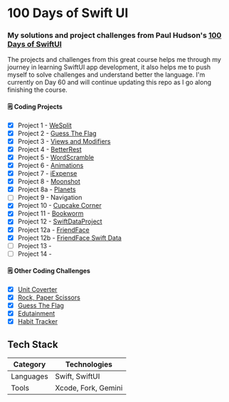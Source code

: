 # 100 Days of Swift UI

### My solutions and project challenges from Paul Hudson's [100 Days of SwiftUI](https://www.hackingwithswift.com/100/swiftui)

The projects and challenges from this great course helps me through my journey in learning SwiftUI app development, it also helps me to push myself to solve challenges and understand better the language. I'm currently on Day 60 and will continue updating this repo as I go along finishing the course.

#### :spiral_notepad: Coding Projects
- [x] Project 1 - [WeSplit](https://github.com/binoooh/100DaysOfSwiftUI/blob/main/WeSplit)
- [x] Project 2 - [Guess The Flag](https://github.com/binoooh/100DaysOfSwiftUI/blob/main/GuessTheFlag)
- [x] Project 3 - [Views and Modifiers](https://github.com/binoooh/100DaysOfSwiftUI/blob/main/ViewsAndModifiers)
- [x] Project 4 - [BetterRest](https://github.com/binoooh/100DaysOfSwiftUI/blob/main/BetterRest)
- [x] Project 5 - [WordScramble](https://github.com/binoooh/100DaysOfSwiftUI/blob/main/WordScramble)
- [x] Project 6 - [Animations](https://github.com/binoooh/100DaysOfSwiftUI/blob/main/Animations)
- [x] Project 7 - [iExpense](https://github.com/binoooh/100DaysOfSwiftUI/blob/main/iExpense)
- [x] Project 8 - [Moonshot](https://github.com/binoooh/100DaysOfSwiftUI/blob/main/Moonshot)
- [x] Project 8a - [Planets](https://github.com/binoooh/100DaysOfSwiftUI/blob/main/Planets)
- [ ] Project 9 - Navigation
- [x] Project 10 - [Cupcake Corner](https://github.com/binoooh/100DaysOfSwiftUI/blob/main/CupcakeCorner)
- [x] Project 11 - [Bookworm](https://github.com/binoooh/100DaysOfSwiftUI/blob/main/Bookworm) 
- [x] Project 12 - [SwiftDataProject](https://github.com/binoooh/100DaysOfSwiftUI/blob/main/SwiftDataProject)
- [x] Project 12a - [FriendFace](https://github.com/binoooh/100DaysOfSwiftUI/blob/main/FriendFace)
- [x] Project 12b - [FriendFace Swift Data](https://github.com/binoooh/100DaysOfSwiftUI/blob/main/FriendFaceSD)
- [ ] Project 13 - 
- [ ] Project 14 -
      
#### :spiral_notepad: Other Coding Challenges
- [x] [Unit Coverter](https://github.com/binoooh/100DaysOfSwiftUI/blob/main/UnitConverter)
- [x] [Rock, Paper Scissors](https://github.com/binoooh/100DaysOfSwiftUI/blob/main/RockPaperScissors)
- [x] [Guess The Flag](https://github.com/binoooh/100DaysOfSwiftUI/blob/main/GuessTheFlag)
- [x] [Edutainment](https://github.com/binoooh/100DaysOfSwiftUI/blob/main/Edutainment)
- [x] [Habit Tracker](https://github.com/binoooh/100DaysOfSwiftUI/blob/main/Habit%20Tracker) 

## Tech Stack
| Category    | Technologies                     |
|-------------|----------------------------------|
| Languages   | Swift, SwiftUI                   |
| Tools       | Xcode, Fork, Gemini              |
